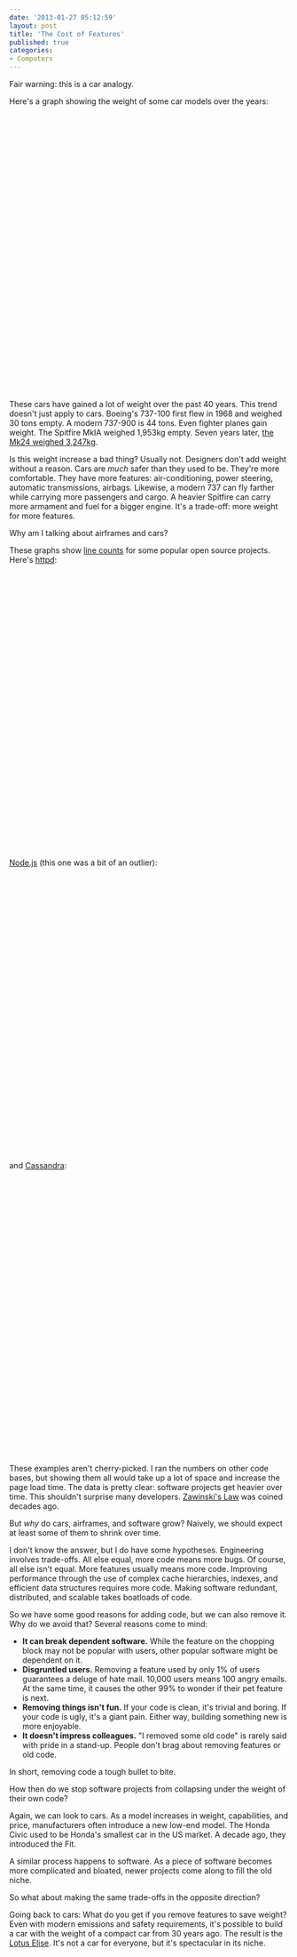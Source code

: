 ```yaml
---
date: '2013-01-27 05:12:59'
layout: post
title: 'The Cost of Features'
published: true
categories:
- Computers
---
```


Fair warning: this is a car analogy.

Here's a graph showing the weight of some car models over the years:

<div id="car_weight_chart_div" style="width: 100%; height: 500px;"> </div>

These cars have gained a lot of weight over the past 40 years. This trend doesn't just apply to cars. Boeing's 737-100 first flew in 1968 and weighed 30 tons empty. A modern 737-900 is 44 tons. Even fighter planes gain weight. The Spitfire MkIA weighed 1,953kg empty. Seven years later, [the Mk24 weighed 3,247kg](http://en.wikipedia.org/wiki/Supermarine_Spitfire_variants:_specifications,_performance_and_armament#Dimensions.2C_performance_and_armament).

Is this weight increase a bad thing? Usually not. Designers don't add weight without a reason. Cars are *much* safer than they used to be. They're more comfortable. They have more features: air-conditioning, power steering, automatic transmissions, airbags. Likewise, a modern 737 can fly farther while carrying more passengers and cargo. A heavier Spitfire can carry more armament and fuel for a bigger engine. It's a trade-off: more weight for more features.

Why am I talking about airframes and cars?

These graphs show [line counts](http://en.wikipedia.org/wiki/Source_lines_of_code) for some popular open source projects. Here's [httpd](http://httpd.apache.org/):

<div id="httpd_cloc_chart_div" style="width: 100%; height: 500px;"> </div>

[Node.js](http://nodejs.org/) (this one was a bit of an outlier):

<div id="nodejs_cloc_chart_div" style="width: 100%; height: 500px;"> </div>

and [Cassandra](http://cassandra.apache.org/):

<div id="cass_cloc_chart_div" style="width: 100%; height: 500px;"> </div>

These examples aren't cherry-picked. I ran the numbers on other code bases, but showing them all would take up a lot of space and increase the page load time. The data is pretty clear: software projects get heavier over time. This shouldn't surprise many developers. [Zawinski's Law](http://en.wikipedia.org/wiki/Jamie_Zawinski#Zawinski.27s_law_of_software_envelopment) was coined decades ago.

But *why* do cars, airframes, and software grow? Naively, we should expect at least some of them to shrink over time.

I don't know the answer, but I do have some hypotheses. Engineering involves trade-offs. All else equal, more code means more bugs. Of course, all else isn't equal. More features usually means more code. Improving performance through the use of complex cache hierarchies, indexes, and efficient data structures requires more code. Making software redundant, distributed, and scalable takes boatloads of code. 

So we have some good reasons for adding code, but we can also remove it. Why do we avoid that? Several reasons come to mind:

* **It can break dependent software.** While the feature on the chopping block may not be popular with users, other popular software might be dependent on it.
* **Disgruntled users.** Removing a feature used by only 1% of users guarantees a deluge of hate mail. 10,000 users means 100 angry emails. At the same time, it causes the other 99% to wonder if their pet feature is next.
* **Removing things isn't fun.** If your code is clean, it's trivial and boring. If your code is ugly, it's a giant pain. Either way, building something new is more enjoyable.
* **It doesn't impress colleagues.** "I removed some old code" is rarely said with pride in a stand-up. People don't brag about removing features or old code.

In short, removing code a tough bullet to bite.


How then do we stop software projects from collapsing under the weight of their own code?

Again, we can look to cars. As a model increases in weight, capabilities, and price, manufacturers often introduce a new low-end model. The Honda Civic used to be Honda's smallest car in the US market. A decade ago, they introduced the Fit.

A similar process happens to software. As a piece of software becomes more complicated and bloated, newer projects come along to fill the old niche.


So what about making the same trade-offs in the opposite direction?

Going back to cars: What do you get if you remove features to save weight? Even with modern emissions and safety requirements, it's possible to build a car with the weight of a compact car from 30 years ago. The result is the [Lotus Elise](http://en.wikipedia.org/wiki/Lotus_Elise). It's not a car for everyone, but it's spectacular in its niche.

<script type="text/javascript" src="https://www.google.com/jsapi"> </script>
<script type="text/javascript">
// Load the Visualization API and the piechart package.
google.load('visualization', '1.0', {'packages':['corechart']});

// Set a callback to run when the Google Visualization API is loaded.
google.setOnLoadCallback(drawCharts);

function drawCharts() {
  var car_data = new google.visualization.DataTable();
  car_data.addColumn("date", "Year");
  car_data.addColumn("number", "Honda Civic");
  car_data.addColumn("number", "Toyota Corolla");
  car_data.addColumn("number", "Volkswagen Golf");
  car_data.addRows([
    [new Date(1973, 0, 1), 680, 730, 790],
    [new Date(1975, 0, 1), 680, 880, 790],
    [new Date(1980, 0, 1), 780, 855, 790],
    [new Date(1985, 0, 1), 825, 1047, 969],
    [new Date(1988, 0, 1), 924, 1086, 969],
    [new Date(1989, 0, 1), 973, 1086, 969],
    [new Date(1990, 0, 1), 1026, 1086, 969],
    [new Date(1991, 0, 1), 1026, 1086, 1020],
    [new Date(1992, 0, 1), 1031, 1086, 1020],
    [new Date(1993, 0, 1), 1031, 1052, 1020],
    [new Date(1994, 0, 1), 1049, 1052, 1020],
    [new Date(1995, 0, 1), 1049, 1095, 1020],
    [new Date(1996, 0, 1), 1052, 1095, 1020],
    [new Date(1997, 0, 1), 1075, 1095, 1020],
    [new Date(1998, 0, 1), 1060, 1095, 1020],
    [new Date(1999, 0, 1), 1060, 1095, 1256],
    [new Date(2000, 0, 1), 1060, 1095, 1256],
    [new Date(2001, 0, 1), 1098, 1095, 1256],
    [new Date(2002, 0, 1), 1098, 1135, 1256],
    [new Date(2005, 0, 1), 1144, 1135, 1323],
    [new Date(2006, 0, 1), 1144, 1300, 1323],
    [new Date(2012, 0, 1), 1243, 1300, 1346]
  ]);
  var car_options = {
                  'title':'Car Weights',
                  'fontSize': 20,
                  'backgroundColor': {
                    'fill': '#eef'
                  },
                  'chartArea': {
                    'left': '15%',
                    'width': '80%'
                  },
                  'legend': {
                    'position': 'top',
                    'textStyle': {
                      'fontSize': 14
                    }
                  },
                  'hAxis': {},
                  'vAxis': {
                    'gridlines': {
                      'count': 6
                    },
                    'minValue': 0,
                    'title': 'Kilograms'
                  },
                  'colors': [
                    '#43d',
                    '#396',
                    '#668'
                  ],
                  'width': "100%",
                  'height': 500
                };
  var car_chart = new google.visualization.ChartWrapper({
    'chartType': 'LineChart',
    'containerId': 'car_weight_chart_div',
    'options': car_options,
    'dataTable': car_data
  });
  car_chart.draw();

  var httpd_cloc_data = new google.visualization.DataTable();
  httpd_cloc_data.addColumn("date", "Year");
  httpd_cloc_data.addColumn("number", "Apache httpd");
  httpd_cloc_data.addRows([
    [new Date("Wed Nov 7 19:26:48 2012 +0000"), 151569],
    [new Date("Sun Oct 7 00:07:05 2012 +0000"), 151348],
    [new Date("Wed Sep 19 07:44:53 2012 +0000"), 149758],
    [new Date("Tue Aug 21 14:46:55 2012 +0000"), 149328],
    [new Date("Tue Aug 7 19:38:09 2012 +0000"), 149290],
    [new Date("Tue Jul 31 19:59:30 2012 +0000"), 149018],
    [new Date("Wed Jul 18 18:28:04 2012 +0000"), 148751],
    [new Date("Fri Jun 22 14:56:44 2012 +0000"), 148624],
    [new Date("Sat May 26 16:08:58 2012 +0000"), 148168],
    [new Date("Tue May 8 16:50:38 2012 +0000"), 148135],
    [new Date("Sat Apr 28 09:02:40 2012 +0000"), 148035],
    [new Date("Wed Apr 25 13:43:43 2012 +0000"), 148044],
    [new Date("Fri Apr 20 11:44:27 2012 +0000"), 148042],
    [new Date("Thu Apr 12 14:15:20 2012 +0000"), 148033],
    [new Date("Mon Apr 2 18:52:26 2012 +0000"), 147996],
    [new Date("Fri Mar 16 19:58:32 2012 +0000"), 147982],
    [new Date("Wed Feb 29 01:52:17 2012 +0000"), 147924],
    [new Date("Thu Feb 2 14:14:00 2012 +0000"), 147888],
    [new Date("Mon Jan 9 13:06:18 2012 +0000"), 147909],
    [new Date("Sat Dec 17 17:06:08 2011 +0000"), 146650],
    [new Date("Fri Dec 2 22:42:39 2011 +0000"), 146180],
    [new Date("Tue Nov 22 16:50:00 2011 +0000"), 145938],
    [new Date("Sun Nov 13 00:21:45 2011 +0000"), 145723],
    [new Date("Wed Nov 9 23:21:13 2011 +0000"), 141145],
    [new Date("Sun Oct 30 14:19:45 2011 +0000"), 140793],
    [new Date("Sun Oct 9 22:41:54 2011 +0000"), 138907],
    [new Date("Mon Sep 19 13:50:53 2011 +0000"), 138592],
    [new Date("Sun Sep 4 16:04:38 2011 +0000"), 138404],
    [new Date("Sun Aug 14 22:03:02 2011 +0000"), 138240],
    [new Date("Sat Jul 23 17:29:42 2011 +0000"), 137890],
    [new Date("Wed Jun 29 19:16:36 2011 +0000"), 138645],
    [new Date("Mon Jun 6 15:42:06 2011 +0000"), 138020],
    [new Date("Mon May 9 18:43:50 2011 +0000"), 136193],
    [new Date("Thu Apr 7 00:07:50 2011 +0000"), 135923],
    [new Date("Mon Mar 28 10:09:29 2011 +0000"), 135884],
    [new Date("Sat Mar 12 12:03:59 2011 +0000"), 135779],
    [new Date("Tue Feb 15 16:13:20 2011 +0000"), 135695],
    [new Date("Wed Feb 2 21:23:41 2011 +0000"), 135381],
    [new Date("Sat Jan 15 15:21:54 2011 +0000"), 134947],
    [new Date("Wed Jan 5 16:22:42 2011 +0000"), 134942],
    [new Date("Thu Dec 23 16:43:43 2010 +0000"), 134889],
    [new Date("Tue Dec 7 21:03:23 2010 +0000"), 134900],
    [new Date("Tue Nov 30 21:43:36 2010 +0000"), 134854],
    [new Date("Sat Nov 20 22:38:38 2010 +0000"), 134623],
    [new Date("Sun Nov 7 13:26:54 2010 +0000"), 134312],
    [new Date("Wed Nov 3 15:23:31 2010 +0000"), 133779],
    [new Date("Wed Oct 20 11:03:01 2010 +0000"), 133639],
    [new Date("Tue Oct 12 19:59:09 2010 +0000"), 133175],
    [new Date("Mon Sep 27 14:32:33 2010 +0000"), 131702],
    [new Date("Thu Sep 16 09:56:38 2010 +0000"), 131039],
    [new Date("Wed Aug 18 20:10:12 2010 +0000"), 130159],
    [new Date("Wed Jul 14 20:19:07 2010 +0000"), 130018],
    [new Date("Fri Jun 18 08:44:34 2010 +0000"), 129401],
    [new Date("Sat Jun 5 20:35:51 2010 +0000"), 129249],
    [new Date("Thu May 6 14:00:59 2010 +0000"), 129118],
    [new Date("Tue Apr 13 13:54:00 2010 +0000"), 129021],
    [new Date("Wed Mar 24 13:11:51 2010 +0000"), 128701],
    [new Date("Thu Mar 11 14:23:19 2010 +0000"), 128625],
    [new Date("Sat Feb 20 15:21:03 2010 +0000"), 128494],
    [new Date("Mon Feb 1 21:38:15 2010 +0000"), 128003],
    [new Date("Tue Dec 29 12:39:23 2009 +0000"), 127767],
    [new Date("Tue Nov 24 21:24:27 2009 +0000"), 127614],
    [new Date("Mon Nov 9 10:43:16 2009 +0000"), 127509],
    [new Date("Mon Nov 2 19:03:06 2009 +0000"), 127435],
    [new Date("Fri Oct 9 21:45:16 2009 +0000"), 126556],
    [new Date("Sun Sep 27 12:54:50 2009 +0000"), 125823],
    [new Date("Sun Sep 6 19:36:45 2009 +0000"), 125610],
    [new Date("Mon Jul 27 16:38:04 2009 +0000"), 124026],
    [new Date("Sat Jun 27 06:59:47 2009 +0000"), 123613],
    [new Date("Fri May 15 15:19:04 2009 +0000"), 123456],
    [new Date("Tue May 5 06:47:21 2009 +0000"), 123424],
    [new Date("Thu Apr 2 10:05:39 2009 +0000"), 122732],
    [new Date("Wed Mar 25 17:52:23 2009 +0000"), 128724],
    [new Date("Tue Feb 17 17:51:17 2009 +0000"), 128532],
    [new Date("Sun Jan 25 22:13:40 2009 +0000"), 127897],
    [new Date("Thu Jan 8 18:29:42 2009 +0000"), 127645],
    [new Date("Tue Dec 30 17:07:25 2008 +0000"), 128699],
    [new Date("Sun Dec 14 17:18:16 2008 +0000"), 127095],
    [new Date("Fri Dec 5 03:48:35 2008 +0000"), 125326],
    [new Date("Thu Nov 13 01:23:00 2008 +0000"), 147570],
    [new Date("Fri Oct 31 13:35:46 2008 +0000"), 148307],
    [new Date("Fri Oct 10 06:41:32 2008 +0000"), 147022],
    [new Date("Mon Aug 18 13:33:34 2008 +0000"), 143981],
    [new Date("Thu Jul 10 13:27:37 2008 +0000"), 143955],
    [new Date("Sat Jun 7 12:51:43 2008 +0000"), 143837],
    [new Date("Thu May 22 17:01:14 2008 +0000"), 143739],
    [new Date("Sat May 3 04:25:37 2008 +0000"), 143674],
    [new Date("Tue Apr 8 16:04:12 2008 +0000"), 142553],
    [new Date("Wed Apr 2 15:07:57 2008 +0000"), 140833],
    [new Date("Sun Mar 2 23:57:11 2008 +0000"), 140706],
    [new Date("Mon Feb 11 14:27:34 2008 +0000"), 140575],
    [new Date("Mon Dec 31 05:40:54 2007 +0000"), 140191],
    [new Date("Tue Dec 11 13:27:21 2007 +0000"), 139947],
    [new Date("Fri Nov 23 12:13:59 2007 +0000"), 139287],
    [new Date("Wed Oct 24 03:56:50 2007 +0000"), 138355],
    [new Date("Wed Sep 26 14:26:19 2007 +0000"), 138197],
    [new Date("Sun Sep 2 09:16:05 2007 +0000"), 138065],
    [new Date("Fri Aug 24 00:42:35 2007 +0000"), 137955],
    [new Date("Mon Aug 6 22:45:39 2007 +0000"), 137917],
    [new Date("Wed Jul 18 08:02:21 2007 +0000"), 137575],
    [new Date("Sun May 27 11:26:04 2007 +0000"), 137274],
    [new Date("Mon Mar 19 20:04:56 2007 +0000"), 137154],
    [new Date("Mon Dec 25 17:40:10 2006 +0000"), 137115],
    [new Date("Tue Nov 7 13:35:09 2006 +0000"), 136940],
    [new Date("Thu Sep 28 20:15:42 2006 +0000"), 136050],
    [new Date("Sat Jul 29 13:24:37 2006 +0000"), 135180],
    [new Date("Tue Jul 11 21:12:08 2006 +0000"), 134809],
    [new Date("Sat Jun 10 01:51:27 2006 +0000"), 134748],
    [new Date("Wed Apr 19 22:47:49 2006 +0000"), 134513],
    [new Date("Thu Mar 9 20:36:27 2006 +0000"), 134415],
    [new Date("Wed Jan 18 10:11:39 2006 +0000"), 134565],
    [new Date("Sun Dec 11 20:40:56 2005 +0000"), 133459],
    [new Date("Wed Nov 16 17:24:48 2005 +0000"), 133082],
    [new Date("Tue Oct 25 19:54:11 2005 +0000"), 132990],
    [new Date("Wed Oct 5 07:59:36 2005 +0000"), 132708],
    [new Date("Mon Sep 19 13:03:37 2005 +0000"), 132523],
    [new Date("Fri Aug 26 16:00:59 2005 +0000"), 132314],
    [new Date("Tue Aug 9 08:21:39 2005 +0000"), 132091],
    [new Date("Sat Jul 16 11:46:15 2005 +0000"), 132090],
    [new Date("Thu Jun 16 12:52:57 2005 +0000"), 131620],
    [new Date("Mon May 23 17:43:10 2005 +0000"), 131187],
    [new Date("Wed Apr 20 19:44:43 2005 +0000"), 130532],
    [new Date("Thu Mar 31 19:02:44 2005 +0000"), 130401],
    [new Date("Fri Feb 25 06:29:20 2005 +0000"), 130152],
    [new Date("Thu Feb 3 22:05:06 2005 +0000"), 130095],
    [new Date("Sat Jan 15 16:19:16 2005 +0000"), 129551],
    [new Date("Thu Dec 16 19:28:17 2004 +0000"), 129460],
    [new Date("Fri Dec 3 05:28:00 2004 +0000"), 129337],
    [new Date("Sat Nov 27 19:54:28 2004 +0000"), 129272],
    [new Date("Fri Nov 19 09:18:04 2004 +0000"), 108342],
    [new Date("Sun Oct 31 18:00:43 2004 +0000"), 107412],
    [new Date("Wed Oct 6 19:40:47 2004 +0000"), 107271],
    [new Date("Fri Sep 17 15:39:29 2004 +0000"), 107015],
    [new Date("Thu Sep 9 10:26:29 2004 +0000"), 106193],
    [new Date("Thu Aug 26 18:30:41 2004 +0000"), 106102],
    [new Date("Tue Aug 17 16:35:26 2004 +0000"), 104795],
    [new Date("Wed Aug 11 22:13:50 2004 +0000"), 104362],
    [new Date("Mon Jul 26 03:42:54 2004 +0000"), 103525],
    [new Date("Sat Jul 3 07:19:58 2004 +0000"), 103051],
    [new Date("Thu Jun 3 15:43:09 2004 +0000"), 102340],
    [new Date("Wed May 5 15:30:53 2004 +0000"), 102256],
    [new Date("Sun Apr 18 19:05:49 2004 +0000"), 102149],
    [new Date("Tue Mar 30 19:58:14 2004 +0000"), 101541],
    [new Date("Tue Mar 16 16:57:02 2004 +0000"), 101467],
    [new Date("Mon Mar 1 17:49:52 2004 +0000"), 101204],
    [new Date("Sun Feb 8 19:48:18 2004 +0000"), 101017],
    [new Date("Thu Jan 29 23:40:02 2004 +0000"), 101009],
    [new Date("Sat Jan 10 05:43:49 2004 +0000"), 100886],
    [new Date("Tue Dec 16 20:55:04 2003 +0000"), 100533],
    [new Date("Wed Nov 26 18:48:56 2003 +0000"), 100281],
    [new Date("Sun Nov 2 14:40:45 2003 +0000"), 101459],
    [new Date("Thu Sep 18 20:57:12 2003 +0000"), 101364],
    [new Date("Fri Aug 22 23:14:30 2003 +0000"), 101254],
    [new Date("Wed Jul 30 21:04:31 2003 +0000"), 101160],
    [new Date("Mon Jul 21 12:42:52 2003 +0000"), 101153],
    [new Date("Wed Jul 9 12:19:01 2003 +0000"), 101094],
    [new Date("Tue Jun 10 20:17:51 2003 +0000"), 100984],
    [new Date("Thu May 22 12:25:19 2003 +0000"), 100914],
    [new Date("Tue May 13 14:52:37 2003 +0000"), 100672],
    [new Date("Wed Apr 23 18:58:17 2003 +0000"), 100754],
    [new Date("Wed Apr 9 21:58:52 2003 +0000"), 100717],
    [new Date("Sat Mar 29 02:18:43 2003 +0000"), 100827],
    [new Date("Thu Mar 6 21:57:45 2003 +0000"), 100577],
    [new Date("Tue Feb 18 22:07:21 2003 +0000"), 100071],
    [new Date("Wed Jan 29 18:26:43 2003 +0000"), 99814],
    [new Date("Thu Jan 16 23:23:47 2003 +0000"), 99612],
    [new Date("Sun Dec 29 03:36:57 2002 +0000"), 98418],
    [new Date("Sat Dec 14 19:00:34 2002 +0000"), 98474],
    [new Date("Mon Dec 2 23:56:25 2002 +0000"), 98130],
    [new Date("Wed Nov 20 21:43:24 2002 +0000"), 98053],
    [new Date("Mon Nov 11 03:13:54 2002 +0000"), 97866],
    [new Date("Fri Nov 1 17:55:12 2002 +0000"), 97723],
    [new Date("Fri Oct 18 16:47:29 2002 +0000"), 97616],
    [new Date("Wed Oct 9 01:40:44 2002 +0000"), 97473],
    [new Date("Mon Sep 30 23:43:18 2002 +0000"), 97372],
    [new Date("Fri Sep 20 06:06:41 2002 +0000"), 97237],
    [new Date("Sat Sep 14 23:05:42 2002 +0000"), 97189],
    [new Date("Sun Sep 8 22:45:05 2002 +0000"), 96696],
    [new Date("Mon Sep 2 00:24:44 2002 +0000"), 96589],
    [new Date("Sat Aug 24 17:54:20 2002 +0000"), 96466],
    [new Date("Fri Aug 16 03:52:53 2002 +0000"), 96326],
    [new Date("Fri Aug 2 03:42:12 2002 +0000"), 96318],
    [new Date("Thu Jul 25 17:11:33 2002 +0000"), 96162],
    [new Date("Wed Jul 17 07:14:59 2002 +0000"), 96060],
    [new Date("Wed Jul 10 07:01:02 2002 +0000"), 96061],
    [new Date("Fri Jun 28 08:40:25 2002 +0000"), 95915],
    [new Date("Wed Jun 19 00:31:12 2002 +0000"), 95471],
    [new Date("Thu Jun 13 18:37:00 2002 +0000"), 95386],
    [new Date("Fri Jun 7 10:33:33 2002 +0000"), 95313],
    [new Date("Sun Jun 2 02:27:07 2002 +0000"), 94848],
    [new Date("Wed May 29 21:14:21 2002 +0000"), 94206],
    [new Date("Fri May 24 14:41:08 2002 +0000"), 93926],
    [new Date("Fri May 17 10:48:06 2002 +0000"), 93679],
    [new Date("Fri May 10 07:51:16 2002 +0000"), 93435],
    [new Date("Fri May 3 20:13:57 2002 +0000"), 93115],
    [new Date("Sun Apr 28 01:45:00 2002 +0000"), 93003],
    [new Date("Fri Apr 19 20:57:01 2002 +0000"), 92724],
    [new Date("Fri Apr 12 19:58:52 2002 +0000"), 91012],
    [new Date("Fri Apr 5 21:24:13 2002 +0000"), 89507],
    [new Date("Mon Apr 1 08:27:42 2002 +0000"), 89398],
    [new Date("Thu Mar 28 02:36:05 2002 +0000"), 89368],
    [new Date("Mon Mar 25 07:37:34 2002 +0000"), 89316],
    [new Date("Wed Mar 20 01:58:47 2002 +0000"), 88303],
    [new Date("Thu Mar 14 07:21:10 2002 +0000"), 87990],
    [new Date("Tue Mar 12 01:40:02 2002 +0000"), 88071],
    [new Date("Thu Mar 7 09:27:17 2002 +0000"), 87518],
    [new Date("Fri Mar 1 09:23:05 2002 +0000"), 87411],
    [new Date("Sun Feb 24 00:34:14 2002 +0000"), 87149],
    [new Date("Sun Feb 17 19:21:31 2002 +0000"), 86780],
    [new Date("Mon Feb 11 15:40:07 2002 +0000"), 86599],
    [new Date("Tue Feb 5 23:17:22 2002 +0000"), 86363],
    [new Date("Fri Feb 1 17:57:43 2002 +0000"), 85756],
    [new Date("Tue Jan 29 15:31:28 2002 +0000"), 85648],
    [new Date("Tue Jan 22 06:26:07 2002 +0000"), 85424],
    [new Date("Sat Jan 12 02:43:31 2002 +0000"), 85302],
    [new Date("Thu Jan 3 09:53:37 2002 +0000"), 85679],
    [new Date("Thu Dec 27 06:03:13 2001 +0000"), 85292],
    [new Date("Fri Dec 14 13:42:17 2001 +0000"), 84702],
    [new Date("Wed Dec 5 19:01:25 2001 +0000"), 84513],
    [new Date("Wed Nov 28 07:11:44 2001 +0000"), 84478],
    [new Date("Wed Nov 21 18:08:33 2001 +0000"), 83653],
    [new Date("Tue Nov 13 20:15:10 2001 +0000"), 84668],
    [new Date("Thu Nov 8 14:29:37 2001 +0000"), 84314],
    [new Date("Mon Oct 29 15:45:53 2001 +0000"), 83669],
    [new Date("Thu Oct 18 19:51:49 2001 +0000"), 83111],
    [new Date("Thu Oct 11 13:27:05 2001 +0000"), 82216],
    [new Date("Wed Oct 3 01:18:22 2001 +0000"), 82181],
    [new Date("Sat Sep 22 18:53:20 2001 +0000"), 82110],
    [new Date("Mon Sep 10 04:21:40 2001 +0000"), 82599],
    [new Date("Fri Aug 31 09:47:53 2001 +0000"), 82248],
    [new Date("Sun Aug 26 20:09:52 2001 +0000"), 82161],
    [new Date("Thu Aug 23 21:03:44 2001 +0000"), 82287],
    [new Date("Wed Aug 22 02:22:46 2001 +0000"), 83141],
    [new Date("Sun Aug 19 05:48:19 2001 +0000"), 83081],
    [new Date("Thu Aug 16 16:51:48 2001 +0000"), 80635],
    [new Date("Thu Aug 9 15:56:20 2001 +0000"), 80764],
    [new Date("Fri Aug 3 16:25:10 2001 +0000"), 79107],
    [new Date("Mon Jul 30 05:02:53 2001 +0000"), 78885],
    [new Date("Mon Jul 23 18:17:16 2001 +0000"), 77531],
    [new Date("Wed Jul 11 14:48:23 2001 +0000"), 77084],
    [new Date("Wed Jun 27 21:14:15 2001 +0000"), 76881],
    [new Date("Sat Jun 9 02:57:46 2001 +0000"), 76508],
    [new Date("Wed May 23 03:39:44 2001 +0000"), 76473],
    [new Date("Fri May 11 18:21:27 2001 +0000"), 76218],
    [new Date("Fri May 4 00:01:18 2001 +0000"), 66008],
    [new Date("Thu Apr 19 12:07:50 2001 +0000"), 65943],
    [new Date("Tue Apr 10 20:28:01 2001 +0000"), 65328],
    [new Date("Tue Apr 3 06:01:49 2001 +0000"), 65436],
    [new Date("Wed Mar 21 02:20:00 2001 +0000"), 65075],
    [new Date("Fri Mar 2 21:36:21 2001 +0000"), 72643],
    [new Date("Fri Feb 23 13:16:51 2001 +0000"), 73097],
    [new Date("Wed Feb 14 13:35:05 2001 +0000"), 73189],
    [new Date("Sat Feb 10 03:03:18 2001 +0000"), 73721],
    [new Date("Thu Feb 1 15:58:09 2001 +0000"), 73844],
    [new Date("Thu Jan 25 02:51:30 2001 +0000"), 73677],
    [new Date("Thu Jan 18 19:42:15 2001 +0000"), 74684],
    [new Date("Sun Jan 7 16:37:12 2001 +0000"), 74777],
    [new Date("Thu Dec 21 19:47:51 2000 +0000"), 74582],
    [new Date("Sun Dec 17 03:08:43 2000 +0000"), 74496],
    [new Date("Thu Dec 7 08:56:17 2000 +0000"), 74597],
    [new Date("Sat Dec 2 21:39:03 2000 +0000"), 74609],
    [new Date("Thu Nov 23 10:08:19 2000 +0000"), 73826],
    [new Date("Wed Nov 15 20:44:50 2000 +0000"), 73074],
    [new Date("Thu Nov 9 03:33:24 2000 +0000"), 71525],
    [new Date("Wed Nov 1 00:08:33 2000 +0000"), 71474],
    [new Date("Sat Oct 21 12:15:32 2000 +0000"), 70499],
    [new Date("Fri Oct 13 17:36:51 2000 +0000"), 70534],
    [new Date("Sun Oct 8 06:05:22 2000 +0000"), 70441],
    [new Date("Thu Sep 28 17:05:36 2000 +0000"), 69718],
    [new Date("Wed Sep 13 02:07:40 2000 +0000"), 69575],
    [new Date("Sat Aug 19 00:38:51 2000 +0000"), 69147],
    [new Date("Tue Aug 8 04:59:31 2000 +0000"), 68794],
    [new Date("Sat Jul 29 14:30:29 2000 +0000"), 68641],
    [new Date("Tue Jul 11 22:12:18 2000 +0000"), 66993],
    [new Date("Fri Jun 30 14:45:15 2000 +0000"), 67062],
    [new Date("Tue Jun 20 11:31:54 2000 +0000"), 58810],
    [new Date("Sun Jun 11 22:35:20 2000 +0000"), 58768],
    [new Date("Sun Jun 4 19:27:02 2000 +0000"), 59259],
    [new Date("Wed May 24 23:45:37 2000 +0000"), 58556],
    [new Date("Thu May 11 20:34:29 2000 +0000"), 58367],
    [new Date("Fri Apr 28 05:50:17 2000 +0000"), 53949],
    [new Date("Mon Apr 17 13:45:42 2000 +0000"), 53686],
    [new Date("Fri Mar 31 06:42:48 2000 +0000"), 53950],
    [new Date("Tue Mar 14 12:18:28 2000 +0000"), 53528],
    [new Date("Thu Feb 10 16:38:57 2000 +0000"), 54063],
    [new Date("Tue Jan 4 19:01:04 2000 +0000"), 54054],
    [new Date("Wed Dec 8 22:34:02 1999 +0000"), 54196],
    [new Date("Wed Nov 3 02:38:42 1999 +0000"), 53231],
    [new Date("Tue Oct 12 20:36:56 1999 +0000"), 53242],
    [new Date("Mon Aug 30 14:47:21 1999 +0000"), 51943],
    [new Date("Sun Aug 15 00:15:44 1999 +0000"), 27116],
    [new Date("Mon Jul 12 22:51:15 1999 +0000"), 26719],
    [new Date("Tue Mar 23 14:35:47 1999 +0000"), 25644],
    [new Date("Wed Nov 4 19:31:50 1998 +0000"), 24837],
    [new Date("Mon Jun 22 09:48:38 1998 +0000"), 23552],
    [new Date("Sat Mar 21 17:00:54 1998 +0000"), 21605],
    [new Date("Tue Nov 25 09:47:47 1997 +0000"), 17750],
    [new Date("Wed Jul 30 20:08:17 1997 +0000"), 13689],
    [new Date("Fri May 30 19:33:04 1997 +0000"), 10891],
    [new Date("Wed Apr 16 12:43:20 1997 +0000"), 9929],
    [new Date("Sun Jan 26 01:31:14 1997 +0000"), 7917],
    [new Date("Tue Nov 26 06:02:02 1996 +0000"), 5668]
  ]);

  var httpd_cloc_options = {
                  'title':'Httpd: Lines of Code',
                  'fontSize': 20,
                  'backgroundColor': {
                    'fill': '#eef'
                  },
                  'chartArea': {
                    'left': '15%',
                    'width': '80%'
                  },
                  'legend': {},
                  'hAxis': {},
                  'vAxis': {
                    'gridlines': {
                      'count': 8
                    },
                    'minValue': 0,
                    'title': 'Lines'
                  },
                  'colors': [
                    '#43d',
                    '#396',
                    '#668'
                  ],
                  'width': "100%",
                  'height': 500
                };
  var httpd_cloc_chart = new google.visualization.ChartWrapper({
    'chartType': 'LineChart',
    'containerId': 'httpd_cloc_chart_div',
    'options': httpd_cloc_options,
    'dataTable': httpd_cloc_data
  });
  httpd_cloc_chart.draw();

  var nodejs_cloc_data = new google.visualization.DataTable();
  nodejs_cloc_data.addColumn("date", "Year");
  nodejs_cloc_data.addColumn("number", "Node.js");
  nodejs_cloc_data.addRows([
    [new Date("Tue Jan 8 04:27:34 2013 +0100"), 12434],
    [new Date("Mon Jan 7 18:07:37 2013 -0800"), 12508],
    [new Date("Sat Jan 5 01:46:59 2013 +0900"), 12467],
    [new Date("Thu Dec 27 13:03:59 2012 -0800"), 12461],
    [new Date("Wed Dec 19 09:19:06 2012 -0800"), 12502],
    [new Date("Tue Dec 18 10:59:07 2012 +0900"), 12502],
    [new Date("Tue Dec 18 09:56:57 2012 +0100"), 12565],
    [new Date("Wed Dec 12 21:18:57 2012 -0800"), 12561],
    [new Date("Mon Dec 10 18:07:23 2012 +0900"), 12549],
    [new Date("Wed Nov 28 22:09:28 2012 -0800"), 12552],
    [new Date("Tue Nov 20 17:15:17 2012 +0100"), 12063],
    [new Date("Sun Nov 4 01:25:06 2012 +0100"), 12009],
    [new Date("Thu Nov 1 01:36:41 2012 +0100"), 11935],
    [new Date("Wed Oct 24 02:42:57 2012 +0200"), 11842],
    [new Date("Tue Oct 23 19:54:22 2012 -0400"), 12062],
    [new Date("Mon Oct 22 00:18:14 2012 +0200"), 12413],
    [new Date("Fri Oct 12 08:57:12 2012 -0700"), 12409],
    [new Date("Mon Oct 8 19:51:59 2012 -0500"), 12426],
    [new Date("Sun Oct 7 13:12:21 2012 -0700"), 12552],
    [new Date("Sun Oct 7 11:27:14 2012 -0700"), 12388],
    [new Date("Mon Sep 24 11:18:05 2012 +0300"), 12361],
    [new Date("Wed Sep 19 14:37:08 2012 +0200"), 12351],
    [new Date("Fri Sep 14 01:59:44 2012 +0200"), 12348],
    [new Date("Wed Sep 12 02:46:45 2012 +0200"), 12333],
    [new Date("Sat Sep 8 02:08:22 2012 +0200"), 12352],
    [new Date("Thu Sep 6 15:58:09 2012 +0200"), 12333],
    [new Date("Thu Aug 30 17:28:02 2012 +0200"), 12335],
    [new Date("Mon Aug 27 12:51:25 2012 -0700"), 12232],
    [new Date("Wed Aug 22 15:18:45 2012 -0400"), 12335],
    [new Date("Sun Aug 19 11:11:47 2012 -0700"), 12321],
    [new Date("Wed Aug 15 02:10:02 2012 +0200"), 12320],
    [new Date("Tue Aug 7 12:02:49 2012 -0700"), 12305],
    [new Date("Sat Aug 4 11:06:14 2012 -0700"), 12305],
    [new Date("Thu Aug 2 15:00:57 2012 -0700"), 12305],
    [new Date("Tue Jul 31 13:45:16 2012 +0200"), 12305],
    [new Date("Wed Jul 25 10:28:03 2012 -0700"), 12302],
    [new Date("Thu Jul 19 14:27:31 2012 -0700"), 12274],
    [new Date("Tue Jul 17 12:02:57 2012 -0700"), 12288],
    [new Date("Sat Jul 14 01:43:34 2012 +0200"), 12288],
    [new Date("Fri Jul 6 21:36:53 2012 -0700"), 12286],
    [new Date("Thu Jul 5 18:46:09 2012 +0200"), 12282],
    [new Date("Tue Jul 3 15:14:33 2012 +0200"), 12282],
    [new Date("Thu Jun 28 04:14:24 2012 +0200"), 12282],
    [new Date("Mon Jun 25 18:53:35 2012 +0200"), 12282],
    [new Date("Thu Jun 21 19:44:58 2012 -0700"), 12282],
    [new Date("Mon Jun 18 11:03:32 2012 +0200"), 12267],
    [new Date("Tue Jun 19 17:48:07 2012 +0200"), 12267],
    [new Date("Sun Jun 17 12:04:35 2012 -0700"), 12274],
    [new Date("Thu Jun 14 16:59:02 2012 -0700"), 12274],
    [new Date("Wed Jun 13 11:58:18 2012 +0000"), 12280],
    [new Date("Mon Jun 11 23:46:17 2012 +0200"), 13042],
    [new Date("Sat Jun 9 00:33:25 2012 -0700"), 12197],
    [new Date("Wed Jun 6 09:58:46 2012 -0700"), 13040],
    [new Date("Sat Jun 2 16:01:18 2012 +0200"), 12171],
    [new Date("Sun May 27 23:29:00 2012 +0200"), 12150],
    [new Date("Mon May 21 21:09:40 2012 +0400"), 12238],
    [new Date("Tue May 15 14:21:22 2012 -0700"), 12336],
    [new Date("Mon May 14 17:34:33 2012 +0200"), 13050],
    [new Date("Tue May 8 16:07:14 2012 +0200"), 12988],
    [new Date("Sat May 5 00:06:24 2012 +0200"), 12122],
    [new Date("Fri May 4 11:21:08 2012 -0700"), 12885],
    [new Date("Tue May 1 15:51:29 2012 -0700"), 12159],
    [new Date("Sun Apr 29 18:53:41 2012 -0700"), 12145],
    [new Date("Tue Apr 24 04:01:28 2012 +0200"), 12121],
    [new Date("Wed Apr 18 12:24:41 2012 -0700"), 12121],
    [new Date("Thu Apr 12 00:59:38 2012 +0200"), 12007],
    [new Date("Wed Apr 11 22:28:44 2012 -0700"), 12015],
    [new Date("Mon Apr 2 15:12:23 2012 -0700"), 12856],
    [new Date("Mon Apr 2 14:36:23 2012 -0700"), 12002],
    [new Date("Mon Mar 26 05:45:23 2012 -0700"), 11943],
    [new Date("Wed Mar 28 19:54:01 2012 -0700"), 11981],
    [new Date("Sat Mar 24 01:39:39 2012 -0700"), 12827],
    [new Date("Tue Mar 20 17:21:32 2012 +0100"), 11959],
    [new Date("Sat Mar 17 15:50:43 2012 +0100"), 12827],
    [new Date("Mon Mar 12 17:24:39 2012 -0700"), 11928],
    [new Date("Fri Mar 9 09:20:29 2012 -0800"), 11980],
    [new Date("Mon Mar 5 17:53:15 2012 +0000"), 11959],
    [new Date("Mon Mar 5 13:20:13 2012 -0800"), 11934],
    [new Date("Sat Mar 3 12:18:24 2012 +0900"), 11934],
    [new Date("Mon Feb 27 11:18:10 2012 -0800"), 12817],
    [new Date("Mon Feb 27 11:09:33 2012 -0800"), 12817],
    [new Date("Tue Feb 28 18:11:48 2012 +0100"), 11934],
    [new Date("Mon Feb 27 11:18:10 2012 -0800"), 11934],
    [new Date("Mon Feb 27 11:09:33 2012 -0800"), 11934],
    [new Date("Fri Feb 24 09:37:16 2012 -0700"), 11934],
    [new Date("Thu Feb 23 01:52:45 2012 +0100"), 11940],
    [new Date("Mon Feb 20 19:55:37 2012 +0100"), 11897],
    [new Date("Fri Feb 17 12:41:39 2012 -0800"), 11857],
    [new Date("Wed Feb 15 23:50:04 2012 +0100"), 12777],
    [new Date("Sun Feb 12 21:53:43 2012 +0600"), 11857],
    [new Date("Tue Feb 7 16:50:05 2012 -0800"), 12856],
    [new Date("Mon Feb 6 23:01:17 2012 -0800"), 11818],
    [new Date("Thu Feb 2 15:37:59 2012 -0800"), 12755],
    [new Date("Tue Jan 31 14:46:23 2012 +0100"), 12421],
    [new Date("Thu Jan 26 17:14:16 2012 -0800"), 12769],
    [new Date("Mon Jan 23 13:53:11 2012 -0800"), 12770],
    [new Date("Thu Jan 19 18:56:23 2012 -0800"), 12349],
    [new Date("Tue Jan 17 11:32:58 2012 -0800"), 12716],
    [new Date("Mon Jan 16 20:18:37 2012 +0600"), 12262],
    [new Date("Wed Jan 11 09:02:51 2012 +0100"), 12243],
    [new Date("Mon Jan 9 02:28:49 2012 +0100"), 12099],
    [new Date("Sat Dec 31 00:30:42 2011 -0800"), 11910],
    [new Date("Thu Dec 29 14:57:53 2011 +0100"), 12653],
    [new Date("Thu Dec 22 13:40:26 2011 -0800"), 11830],
    [new Date("Tue Dec 27 17:43:58 2011 +0900"), 12657],
    [new Date("Wed Dec 21 12:17:23 2011 -0800"), 11639],
    [new Date("Mon Dec 19 13:06:19 2011 -0800"), 11633],
    [new Date("Fri Dec 16 18:04:39 2011 -0800"), 12652],
    [new Date("Wed Dec 14 17:02:15 2011 -0800"), 12737],
    [new Date("Mon Dec 12 09:19:30 2011 -0800"), 12666],
    [new Date("Fri Dec 9 21:14:00 2011 +0100"), 11726],
    [new Date("Tue Dec 6 11:50:54 2011 -0800"), 12707],
    [new Date("Fri Dec 2 02:31:41 2011 +0100"), 12653],
    [new Date("Fri Nov 25 09:29:06 2011 +0100"), 12620],
    [new Date("Tue Nov 22 12:43:55 2011 -0800"), 12553],
    [new Date("Thu Nov 17 23:48:40 2011 +0100"), 12495],
    [new Date("Mon Nov 14 17:17:23 2011 -0800"), 12489],
    [new Date("Thu Nov 10 13:04:34 2011 -0800"), 12489],
    [new Date("Mon Nov 7 11:37:05 2011 -0800"), 12427],
    [new Date("Fri Nov 4 15:11:19 2011 -0700"), 12433],
    [new Date("Thu Nov 3 05:15:09 2011 +0100"), 12630],
    [new Date("Wed Nov 2 18:27:43 2011 -0700"), 12443],
    [new Date("Sun Oct 30 21:22:46 2011 +0100"), 12450],
    [new Date("Thu Oct 27 16:47:37 2011 -0700"), 12332],
    [new Date("Tue Oct 25 19:18:41 2011 +0000"), 12426],
    [new Date("Fri Oct 21 14:54:11 2011 -0700"), 12401],
    [new Date("Mon Oct 17 18:24:12 2011 -0700"), 12410],
    [new Date("Tue Oct 11 20:54:55 2011 -0400"), 12350],
    [new Date("Tue Oct 11 13:21:30 2011 -0700"), 13058],
    [new Date("Mon Oct 10 13:52:18 2011 -0700"), 15390],
    [new Date("Fri Oct 7 15:17:51 2011 +0700"), 15391],
    [new Date("Fri Sep 30 16:49:30 2011 -0700"), 15594],
    [new Date("Tue Sep 27 16:13:43 2011 +0200"), 15593],
    [new Date("Sun Sep 25 03:31:39 2011 +0200"), 12159],
    [new Date("Wed Sep 21 16:10:34 2011 -0700"), 15332],
    [new Date("Wed Sep 21 13:19:22 2011 +0900"), 12458],
    [new Date("Mon Sep 19 16:28:22 2011 +0200"), 15269],
    [new Date("Wed Sep 14 13:27:44 2011 -0700"), 15020],
    [new Date("Mon Sep 12 14:59:51 2011 -0700"), 15012],
    [new Date("Sat Sep 10 19:18:36 2011 +0700"), 15004],
    [new Date("Thu Sep 8 23:04:37 2011 +0700"), 15004],
    [new Date("Thu Sep 8 11:47:32 2011 +0900"), 15000],
    [new Date("Mon Sep 5 01:01:53 2011 +0200"), 14831],
    [new Date("Wed Aug 31 14:33:40 2011 +0200"), 14807],
    [new Date("Wed Aug 24 13:42:20 2011 -0700"), 14812],
    [new Date("Tue Aug 23 00:19:39 2011 +0900"), 12142],
    [new Date("Mon Aug 15 18:26:48 2011 -0700"), 14519],
    [new Date("Sat Aug 13 03:09:34 2011 +0900"), 14526],
    [new Date("Fri Aug 12 13:20:24 2011 -0600"), 14829],
    [new Date("Thu Aug 11 17:41:30 2011 +0200"), 13851],
    [new Date("Tue Aug 9 17:46:29 2011 -0700"), 13833],
    [new Date("Mon Aug 8 14:14:47 2011 -0700"), 13830],
    [new Date("Sat Aug 6 19:11:39 2011 -0700"), 13826],
    [new Date("Fri Aug 5 10:03:38 2011 +0200"), 13866],
    [new Date("Tue Aug 2 00:10:53 2011 -0700"), 14133],
    [new Date("Mon Aug 1 18:16:27 2011 +0200"), 14634],
    [new Date("Wed Jul 27 17:33:04 2011 -0700"), 14387],
    [new Date("Tue Jul 26 23:20:29 2011 +0200"), 14511],
    [new Date("Sun Jul 24 17:18:33 2011 -0700"), 12137],
    [new Date("Thu Jul 21 15:42:08 2011 -0700"), 14267],
    [new Date("Tue Jul 19 10:46:40 2011 -0700"), 12160],
    [new Date("Sat Jul 16 14:51:45 2011 +0200"), 14140],
    [new Date("Thu Jul 14 16:56:39 2011 -0700"), 14143],
    [new Date("Sun Jul 10 02:04:56 2011 +0900"), 12148],
    [new Date("Wed Jul 6 17:13:17 2011 -0700"), 14084],
    [new Date("Tue Jul 5 14:40:13 2011 -0700"), 14053],
    [new Date("Mon Jul 4 15:56:56 2011 -0700"), 14045],
    [new Date("Sun Jul 3 11:05:03 2011 -0700"), 13594],
    [new Date("Wed Jun 29 15:06:40 2011 +0200"), 13654],
    [new Date("Fri Jun 17 14:27:02 2011 +0200"), 13542],
    [new Date("Thu Jun 9 15:31:51 2011 +0200"), 13253],
    [new Date("Mon May 23 13:10:00 2011 +0200"), 12117],
    [new Date("Thu May 19 17:50:13 2011 -0700"), 13032],
    [new Date("Fri May 13 07:09:28 2011 -0700"), 13028],
    [new Date("Mon May 2 12:13:06 2011 -0700"), 12064],
    [new Date("Wed Apr 13 17:54:50 2011 -0600"), 12050],
    [new Date("Mon Apr 11 16:07:54 2011 -0700"), 11917],
    [new Date("Sat Apr 2 00:53:07 2011 -0400"), 12380],
    [new Date("Tue Mar 29 10:47:14 2011 -0700"), 11949],
    [new Date("Tue Mar 22 13:18:57 2011 -0700"), 12221],
    [new Date("Fri Mar 18 10:01:45 2011 -0700"), 11951],
    [new Date("Fri Mar 11 17:11:46 2011 -0500"), 11931],
    [new Date("Wed Mar 2 21:04:37 2011 -0800"), 11917],
    [new Date("Sat Feb 19 18:45:34 2011 -0800"), 11908],
    [new Date("Fri Feb 18 13:44:20 2011 -0800"), 11915],
    [new Date("Wed Feb 16 21:09:43 2011 -0500"), 11906],
    [new Date("Mon Feb 14 09:36:28 2011 -0800"), 11906],
    [new Date("Tue Feb 8 21:15:46 2011 -0800"), 11721],
    [new Date("Fri Feb 4 16:00:08 2011 -0800"), 11622],
    [new Date("Thu Jan 27 16:35:35 2011 -0800"), 11525],
    [new Date("Tue Jan 25 03:49:03 2011 +0100"), 11511],
    [new Date("Thu Jan 20 19:07:15 2011 -0800"), 11342],
    [new Date("Tue Jan 18 03:57:14 2011 +0100"), 11521],
    [new Date("Tue Jan 18 03:57:14 2011 +0100"), 10540],
    [new Date("Fri Jan 14 03:44:05 2011 +0100"), 11348],
    [new Date("Wed Jan 12 16:43:05 2011 -0800"), 10549],
    [new Date("Mon Jan 10 17:25:48 2011 -0800"), 10460],
    [new Date("Wed Jan 5 11:53:56 2011 -0800"), 10441],
    [new Date("Sun Jan 2 01:54:19 2011 -0800"), 9326],
    [new Date("Thu Dec 30 11:54:49 2010 -0800"), 9232],
    [new Date("Tue Dec 21 19:14:29 2010 -0800"), 9232],
    [new Date("Sat Dec 18 18:44:04 2010 -0800"), 8425],
    [new Date("Mon Dec 13 22:03:33 2010 -0800"), 8418],
    [new Date("Wed Dec 8 13:22:12 2010 -0800"), 8387],
    [new Date("Sat Dec 4 16:11:57 2010 -0800"), 8367],
    [new Date("Fri Dec 3 01:44:09 2010 +0100"), 9626],
    [new Date("Thu Dec 2 17:48:00 2010 +1100"), 8310],
    [new Date("Tue Nov 30 16:28:50 2010 -0800"), 8312],
    [new Date("Mon Nov 29 11:39:13 2010 -0600"), 8200],
    [new Date("Thu Nov 25 16:08:24 2010 +0100"), 8805],
    [new Date("Thu Nov 25 01:21:30 2010 +0100"), 8666],
    [new Date("Tue Nov 23 12:16:56 2010 +0530"), 8194],
    [new Date("Sun Nov 21 00:28:19 2010 -0500"), 8159],
    [new Date("Thu Nov 18 22:33:31 2010 -0500"), 8429],
    [new Date("Thu Nov 18 16:22:11 2010 -0800"), 8166],
    [new Date("Mon Nov 15 20:26:46 2010 -0800"), 8235],
    [new Date("Sat Nov 13 15:18:10 2010 -0800"), 8235],
    [new Date("Mon Nov 1 16:03:32 2010 -0700"), 8176],
    [new Date("Fri Oct 29 09:00:16 2010 +1100"), 8197],
    [new Date("Tue Oct 26 11:31:32 2010 -0700"), 8191],
    [new Date("Sat Oct 23 14:11:30 2010 -0700"), 8163],
    [new Date("Tue Oct 19 11:36:10 2010 -0700"), 8103],
    [new Date("Wed Oct 13 02:45:37 2010 -0700"), 8074],
    [new Date("Mon Oct 11 01:22:24 2010 -0700"), 8056],
    [new Date("Wed Oct 6 23:05:23 2010 -0400"), 7999],
    [new Date("Wed Sep 29 16:11:00 2010 -0700"), 7983],
    [new Date("Sun Sep 19 10:05:01 2010 +0200"), 7980],
    [new Date("Thu Sep 16 15:27:25 2010 -0700"), 8012],
    [new Date("Sun Sep 12 21:58:06 2010 -0700"), 8027],
    [new Date("Mon Sep 6 12:16:47 2010 -0700"), 8127],
    [new Date("Mon Aug 23 13:12:57 2010 -0700"), 8069],
    [new Date("Fri Aug 20 18:59:33 2010 +0200"), 8068],
    [new Date("Thu Aug 19 23:29:06 2010 -0700"), 8047],
    [new Date("Tue Aug 17 00:10:49 2010 -0400"), 8041],
    [new Date("Wed Aug 11 12:44:35 2010 -0700"), 7831],
    [new Date("Thu Aug 5 11:38:11 2010 +0200"), 7678],
    [new Date("Fri Jul 30 09:42:36 2010 -0700"), 7712],
    [new Date("Fri Jul 23 12:14:51 2010 -0700"), 7556],
    [new Date("Sat Jul 17 23:26:58 2010 -0700"), 7503],
    [new Date("Wed Jul 14 18:07:17 2010 -0500"), 7454],
    [new Date("Tue Jul 13 00:43:09 2010 +0200"), 7450],
    [new Date("Tue Jun 22 15:46:55 2010 -0500"), 7431],
    [new Date("Thu Jun 24 05:17:05 2010 -0500"), 7383],
    [new Date("Mon Jun 21 13:53:17 2010 -0500"), 7231],
    [new Date("Tue Jun 15 20:04:29 2010 -0700"), 7201],
    [new Date("Fri Jun 11 12:45:17 2010 -0700"), 7310],
    [new Date("Fri Jun 4 08:29:10 2010 -0700"), 7253],
    [new Date("Fri May 28 14:48:37 2010 -0700"), 7157],
    [new Date("Sat May 22 13:02:30 2010 -0700"), 7121],
    [new Date("Mon May 17 15:22:09 2010 -0700"), 7185],
    [new Date("Wed May 12 12:17:45 2010 -0700"), 7035],
    [new Date("Thu May 6 14:15:16 2010 -0700"), 7025],
    [new Date("Mon May 3 11:41:30 2010 -0700"), 6957],
    [new Date("Wed Apr 28 23:28:52 2010 -0700"), 6960],
    [new Date("Mon Apr 26 18:53:30 2010 -0700"), 6835],
    [new Date("Wed Apr 21 13:16:46 2010 -0700"), 8063],
    [new Date("Thu Apr 15 02:01:49 2010 -0700"), 5915],
    [new Date("Mon Apr 12 14:29:49 2010 -0700"), 5864],
    [new Date("Thu Apr 8 00:05:37 2010 +0800"), 6218],
    [new Date("Fri Apr 2 16:02:48 2010 -0700"), 5644],
    [new Date("Tue Mar 30 23:12:15 2010 -0700"), 5870],
    [new Date("Thu Mar 25 15:01:59 2010 -0700"), 5633],
    [new Date("Fri Mar 19 21:25:29 2010 -0700"), 5623],
    [new Date("Wed Mar 17 16:24:43 2010 -0700"), 5553],
    [new Date("Mon Mar 15 08:00:19 2010 -0700"), 4166],
    [new Date("Fri Mar 12 15:14:54 2010 +0800"), 4104],
    [new Date("Tue Mar 9 11:59:42 2010 -0800"), 5586],
    [new Date("Sun Mar 7 16:33:21 2010 +0100"), 4106],
    [new Date("Thu Mar 4 11:51:39 2010 -0800"), 4066],
    [new Date("Mon Mar 1 16:05:28 2010 +0100"), 4064],
    [new Date("Tue Feb 23 13:08:04 2010 -0800"), 4042],
    [new Date("Sat Feb 20 22:30:56 2010 -0800"), 3880],
    [new Date("Wed Feb 17 18:41:46 2010 -0800"), 3851],
    [new Date("Wed Feb 17 02:33:36 2010 +1100"), 3844],
    [new Date("Tue Feb 9 10:50:05 2010 -0600"), 3825],
    [new Date("Wed Feb 3 10:00:39 2010 -0800"), 4994],
    [new Date("Tue Jan 26 20:48:51 2010 +0100"), 3766],
    [new Date("Wed Jan 20 21:39:10 2010 +0100"), 3642],
    [new Date("Tue Jan 12 01:09:50 2010 -0800"), 3529],
    [new Date("Tue Jan 5 22:28:03 2010 +0100"), 3485],
    [new Date("Wed Dec 30 00:57:55 2009 -0800"), 4258],
    [new Date("Tue Dec 29 20:31:56 2009 +0100"), 3433],
    [new Date("Thu Dec 17 18:27:48 2009 -0800"), 3432],
    [new Date("Sun Dec 6 23:58:16 2009 +0100"), 3337],
    [new Date("Sat Nov 28 01:49:11 2009 +0100"), 3322],
    [new Date("Tue Nov 17 14:52:18 2009 +0100"), 2968],
    [new Date("Fri Nov 6 13:42:56 2009 +0100"), 2863],
    [new Date("Sat Oct 31 19:14:24 2009 +0100"), 2787],
    [new Date("Mon Oct 26 23:07:37 2009 +0100"), 2790],
    [new Date("Sat Oct 10 11:58:36 2009 +0200"), 2704],
    [new Date("Wed Oct 7 11:53:03 2009 +0200"), 2658],
    [new Date("Sat Oct 3 22:42:03 2009 +0200"), 2543],
    [new Date("Mon Sep 28 16:13:33 2009 +0200"), 2520],
    [new Date("Wed Sep 23 16:39:43 2009 +0200"), 2521],
    [new Date("Wed Sep 16 23:28:31 2009 -0700"), 2531],
    [new Date("Fri Sep 11 20:05:22 2009 +0200"), 2672],
    [new Date("Fri Sep 4 17:35:38 2009 +0200"), 2710],
    [new Date("Mon Aug 31 18:15:27 2009 +0200"), 2714],
    [new Date("Tue Aug 25 01:18:44 2009 +0200"), 2598],
    [new Date("Thu Aug 13 15:06:34 2009 +0200"), 2519],
    [new Date("Thu Aug 6 13:17:30 2009 +0200"), 2520],
    [new Date("Fri Jul 24 20:42:54 2009 +0200"), 2210],
    [new Date("Tue Jul 14 18:31:50 2009 +0200"), 2209],
    [new Date("Mon Jun 29 14:11:26 2009 +0200"), 2286],
    [new Date("Wed Jun 24 16:43:37 2009 +0200"), 2289],
    [new Date("Sun Jun 21 13:41:03 2009 +0200"), 2168],
    [new Date("Tue Jun 16 17:43:40 2009 +0200"), 1784],
    [new Date("Wed Jun 10 15:24:28 2009 +0200"), 1744],
    [new Date("Thu Jun 4 12:36:08 2009 +0200"), 1712],
    [new Date("Tue May 26 19:48:49 2009 +0200"), 1710],
    [new Date("Tue May 19 21:53:26 2009 +0200"), 1457],
    [new Date("Fri May 15 01:47:17 2009 +0200"), 1342],
    [new Date("Mon May 11 17:16:14 2009 +0200"), 1307],
    [new Date("Wed Apr 29 14:12:24 2009 +0200"), 1552],
    [new Date("Wed Apr 22 14:09:17 2009 +0200"), 1663],
    [new Date("Fri Apr 17 18:54:29 2009 +0200"), 1547]
  ]);
  var nodejs_cloc_options = {
                  'title':'Node.js: Lines of Code',
                  'fontSize': 20,
                  'backgroundColor': {
                    'fill': '#eef'
                  },
                  'chartArea': {
                    'left': '15%',
                    'width': '80%'
                  },
                  'legend': {},
                  'hAxis': {},
                  'vAxis': {
                    'gridlines': {
                      'count': 8
                    },
                    'minValue': 0,
                    'title': 'Lines'
                  },
                  'colors': [
                    '#43d',
                    '#396',
                    '#668'
                  ],
                  'width': "100%",
                  'height': 500
                };
  var nodejs_cloc_chart = new google.visualization.ChartWrapper({
    'chartType': 'LineChart',
    'containerId': 'nodejs_cloc_chart_div',
    'options': nodejs_cloc_options,
    'dataTable': nodejs_cloc_data
  });
  nodejs_cloc_chart.draw();

  var cass_cloc_data = new google.visualization.DataTable();
  cass_cloc_data.addColumn("date", "Year");
  cass_cloc_data.addColumn("number", "Cassandra");
  cass_cloc_data.addRows([
    [new Date("Wed Nov 28 00:35:50 2012 +0900"), 87339],
    [new Date("Fri Nov 23 15:50:49 2012 -0600"), 87404],
    [new Date("Wed Nov 21 20:16:50 2012 +0100"), 87282],
    [new Date("Mon Nov 19 21:54:18 2012 +0300"), 87079],
    [new Date("Sat Nov 17 20:47:24 2012 -0500"), 87033],
    [new Date("Tue Nov 13 20:10:50 2012 +0100"), 87054],
    [new Date("Mon Nov 12 15:59:28 2012 -0600"), 87058],
    [new Date("Fri Nov 9 22:33:37 2012 -0600"), 87070],
    [new Date("Thu Nov 8 22:40:04 2012 -0500"), 86960],
    [new Date("Sat Nov 3 15:42:40 2012 -0500"), 86801],
    [new Date("Thu Nov 1 14:32:35 2012 -0500"), 70638],
    [new Date("Tue Oct 30 10:22:22 2012 -0500"), 70622],
    [new Date("Thu Oct 25 11:10:51 2012 -0500"), 70606],
    [new Date("Tue Oct 23 15:16:03 2012 -0500"), 85619],
    [new Date("Thu Oct 18 17:44:53 2012 -0500"), 85470],
    [new Date("Mon Oct 15 12:31:51 2012 -0500"), 84700],
    [new Date("Tue Oct 9 22:07:08 2012 -0400"), 84746],
    [new Date("Mon Oct 8 10:31:08 2012 -0500"), 84774],
    [new Date("Thu Oct 4 09:45:29 2012 -0500"), 70451],
    [new Date("Fri Sep 28 13:27:20 2012 -0500"), 84150],
    [new Date("Wed Sep 26 10:03:57 2012 -0500"), 70187],
    [new Date("Mon Sep 24 10:08:48 2012 -0500"), 58352],
    [new Date("Tue Sep 18 13:47:56 2012 -0500"), 83303],
    [new Date("Thu Sep 13 15:47:26 2012 -0500"), 70146],
    [new Date("Tue Sep 11 11:02:41 2012 +0200"), 82685],
    [new Date("Fri Sep 7 16:14:58 2012 +0200"), 58333],
    [new Date("Mon Sep 3 12:19:08 2012 +0300"), 69650],
    [new Date("Tue Aug 28 15:52:24 2012 -0500"), 79111],
    [new Date("Mon Aug 20 15:45:54 2012 -0500"), 78701],
    [new Date("Fri Aug 10 10:33:12 2012 -0500"), 78640],
    [new Date("Wed Aug 1 08:40:50 2012 +0200"), 81519],
    [new Date("Sat Jul 28 14:01:57 2012 -0500"), 69538],
    [new Date("Fri Jul 27 17:14:32 2012 +0200"), 69559],
    [new Date("Thu Jul 26 13:37:24 2012 -0400"), 58340],
    [new Date("Mon Jul 23 11:22:37 2012 -0500"), 77868],
    [new Date("Mon Jul 16 18:27:24 2012 +0200"), 77311],
    [new Date("Tue Jul 10 15:33:11 2012 -0500"), 75742],
    [new Date("Thu Jul 5 20:41:06 2012 -0400"), 75470],
    [new Date("Mon Jul 2 03:01:40 2012 -0500"), 69286],
    [new Date("Thu Jun 28 16:09:43 2012 +0300"), 72522],
    [new Date("Fri Jun 22 13:15:51 2012 -0500"), 72499],
    [new Date("Mon Jun 18 13:27:52 2012 -0500"), 72350],
    [new Date("Thu Jun 14 16:05:49 2012 -0500"), 71730],
    [new Date("Wed Jun 6 17:36:23 2012 -0500"), 71259],
    [new Date("Wed May 30 20:35:33 2012 -0400"), 71213],
    [new Date("Sat May 26 10:40:03 2012 -0500"), 71009],
    [new Date("Wed May 23 17:17:12 2012 -0500"), 68190],
    [new Date("Mon May 21 13:54:03 2012 -0700"), 68139],
    [new Date("Fri May 18 11:32:42 2012 -0500"), 68117],
    [new Date("Mon May 14 15:23:27 2012 -0500"), 68107],
    [new Date("Fri May 4 10:18:27 2012 +0200"), 68009],
    [new Date("Wed May 2 18:45:36 2012 -0500"), 69375],
    [new Date("Tue May 1 12:05:59 2012 -0500"), 67865],
    [new Date("Fri Apr 20 10:59:01 2012 -0500"), 67853],
    [new Date("Wed Apr 18 18:13:59 2012 -0500"), 67676],
    [new Date("Wed Apr 18 11:26:58 2012 -0500"), 68438],
    [new Date("Thu Apr 12 21:16:35 2012 -0700"), 68169],
    [new Date("Wed Apr 11 09:05:33 2012 -0500"), 66632],
    [new Date("Tue Apr 10 13:23:52 2012 -0500"), 69239],
    [new Date("Fri Apr 6 22:32:12 2012 +0300"), 66666],
    [new Date("Tue Apr 3 11:13:44 2012 -0500"), 66926],
    [new Date("Tue Apr 3 11:57:29 2012 +0200"), 67576],
    [new Date("Fri Mar 30 16:43:43 2012 -0500"), 67608],
    [new Date("Thu Mar 29 13:03:41 2012 -0500"), 66907],
    [new Date("Tue Mar 27 13:57:07 2012 +0300"), 66571],
    [new Date("Mon Mar 26 13:27:05 2012 -0500"), 67395],
    [new Date("Fri Mar 16 15:26:34 2012 -0500"), 67101],
    [new Date("Fri Mar 16 09:30:34 2012 +0100"), 66670],
    [new Date("Tue Mar 13 11:42:48 2012 -0500"), 66774],
    [new Date("Wed Mar 7 14:17:25 2012 +0100"), 67055],
    [new Date("Mon Mar 5 17:45:58 2012 -0600"), 66859],
    [new Date("Thu Mar 1 10:34:57 2012 -0600"), 66838],
    [new Date("Tue Feb 28 12:18:23 2012 -0800"), 66763],
    [new Date("Tue Feb 28 00:45:00 2012 +0300"), 66553],
    [new Date("Mon Feb 27 10:54:09 2012 +0100"), 66731],
    [new Date("Wed Feb 22 15:10:56 2012 +0100"), 58186],
    [new Date("Tue Feb 21 13:37:17 2012 +0100"), 58214],
    [new Date("Wed Feb 15 16:41:46 2012 +0100"), 58214],
    [new Date("Tue Feb 14 11:44:45 2012 +0100"), 58186],
    [new Date("Fri Feb 10 12:01:18 2012 -0600"), 58160],
    [new Date("Wed Feb 8 15:39:29 2012 +0100"), 65861],
    [new Date("Mon Feb 6 18:26:28 2012 -0800"), 65699],
    [new Date("Thu Feb 2 10:00:19 2012 -0600"), 65551],
    [new Date("Tue Jan 31 02:37:59 2012 +0200"), 65545],
    [new Date("Fri Jan 27 10:53:09 2012 +0100"), 65359],
    [new Date("Fri Jan 20 16:45:24 2012 -0600"), 58038],
    [new Date("Mon Jan 16 19:21:10 2012 +0100"), 65122],
    [new Date("Fri Jan 13 08:49:21 2012 +0100"), 58032],
    [new Date("Tue Jan 10 12:54:12 2012 -0600"), 60412],
    [new Date("Wed Jan 4 10:06:17 2012 -0600"), 60320],
    [new Date("Wed Dec 28 08:47:36 2011 -0600"), 59786],
    [new Date("Thu Dec 22 19:43:05 2011 +0000"), 57806],
    [new Date("Mon Dec 19 09:20:18 2011 +0000"), 57837],
    [new Date("Sun Dec 11 00:09:01 2011 +0000"), 57680],
    [new Date("Thu Dec 8 16:20:09 2011 +0000"), 57614],
    [new Date("Tue Dec 6 16:31:54 2011 +0000"), 57674],
    [new Date("Fri Dec 2 10:53:44 2011 +0000"), 58703],
    [new Date("Mon Nov 28 16:55:57 2011 +0000"), 57461],
    [new Date("Wed Nov 23 14:09:36 2011 +0000"), 57986],
    [new Date("Thu Nov 17 18:45:04 2011 +0000"), 57429],
    [new Date("Fri Nov 11 18:40:41 2011 +0000"), 57418],
    [new Date("Wed Nov 9 03:16:33 2011 +0000"), 57350],
    [new Date("Mon Nov 7 19:51:47 2011 +0000"), 57387],
    [new Date("Fri Nov 4 08:35:33 2011 +0000"), 57236],
    [new Date("Tue Nov 1 03:50:23 2011 +0000"), 57241],
    [new Date("Fri Oct 28 15:59:57 2011 +0000"), 57092],
    [new Date("Tue Oct 25 15:52:35 2011 +0000"), 57013],
    [new Date("Thu Oct 20 21:02:55 2011 +0000"), 57018],
    [new Date("Tue Oct 18 14:12:11 2011 +0000"), 57252],
    [new Date("Thu Oct 13 21:11:36 2011 +0000"), 51597],
    [new Date("Tue Oct 11 12:21:22 2011 +0000"), 56992],
    [new Date("Thu Oct 6 20:30:17 2011 +0000"), 57330],
    [new Date("Wed Oct 5 10:21:34 2011 +0000"), 51583],
    [new Date("Mon Oct 3 18:40:38 2011 +0000"), 56940],
    [new Date("Fri Sep 30 20:20:23 2011 +0000"), 56918],
    [new Date("Tue Sep 27 15:29:14 2011 +0000"), 56956],
    [new Date("Fri Sep 23 12:35:33 2011 +0000"), 56889],
    [new Date("Wed Sep 21 14:22:00 2011 +0000"), 56842],
    [new Date("Mon Sep 19 12:45:24 2011 +0000"), 56743],
    [new Date("Thu Sep 15 03:38:49 2011 +0000"), 56713],
    [new Date("Tue Sep 13 21:40:40 2011 +0000"), 56722],
    [new Date("Tue Sep 13 17:02:06 2011 +0000"), 56666],
    [new Date("Mon Sep 12 22:19:39 2011 +0000"), 56680],
    [new Date("Fri Sep 9 16:54:00 2011 +0000"), 56556],
    [new Date("Thu Sep 8 16:31:27 2011 +0000"), 56425],
    [new Date("Tue Sep 6 16:21:29 2011 +0000"), 55917],
    [new Date("Fri Sep 2 11:43:12 2011 +0000"), 55583],
    [new Date("Wed Aug 31 18:28:39 2011 +0000"), 51441],
    [new Date("Tue Aug 30 05:50:30 2011 +0000"), 51323],
    [new Date("Thu Aug 25 15:37:43 2011 +0000"), 51306],
    [new Date("Sun Aug 21 04:50:55 2011 +0000"), 53686],
    [new Date("Tue Aug 16 20:47:22 2011 +0000"), 53279],
    [new Date("Thu Aug 11 19:36:06 2011 +0000"), 51159],
    [new Date("Tue Aug 9 14:05:55 2011 +0000"), 51071],
    [new Date("Wed Aug 3 19:04:29 2011 +0000"), 52145],
    [new Date("Mon Aug 1 14:47:04 2011 +0000"), 51452],
    [new Date("Fri Jul 29 05:09:59 2011 +0000"), 50886],
    [new Date("Tue Jul 26 08:20:41 2011 +0000"), 50531],
    [new Date("Thu Jul 21 09:12:06 2011 +0000"), 50936],
    [new Date("Fri Jul 15 22:12:22 2011 +0000"), 49770],
    [new Date("Sat Jul 9 03:34:02 2011 +0000"), 49644],
    [new Date("Mon Jul 4 16:20:14 2011 +0000"), 49508],
    [new Date("Tue Jun 28 17:50:43 2011 +0000"), 49650],
    [new Date("Thu Jun 23 17:15:57 2011 +0000"), 49640],
    [new Date("Mon Jun 20 20:59:37 2011 +0000"), 49504],
    [new Date("Thu Jun 16 16:10:09 2011 +0000"), 49131],
    [new Date("Mon Jun 13 21:22:15 2011 +0000"), 48980],
    [new Date("Thu Jun 9 15:15:13 2011 +0000"), 48891],
    [new Date("Thu Jun 2 22:54:42 2011 +0000"), 48593],
    [new Date("Mon May 30 09:45:15 2011 +0000"), 48578],
    [new Date("Tue May 24 19:02:43 2011 +0000"), 48512],
    [new Date("Mon May 23 18:32:00 2011 +0000"), 42594],
    [new Date("Thu May 19 21:19:30 2011 +0000"), 48157],
    [new Date("Tue May 17 21:40:35 2011 +0000"), 46914],
    [new Date("Thu May 12 15:53:28 2011 +0000"), 46907],
    [new Date("Wed May 11 07:24:50 2011 +0000"), 48063],
    [new Date("Mon May 9 12:23:21 2011 +0000"), 47145],
    [new Date("Sat May 7 04:58:29 2011 +0000"), 42516],
    [new Date("Wed May 4 07:10:30 2011 +0000"), 46866],
    [new Date("Fri Apr 29 16:48:40 2011 +0000"), 46755],
    [new Date("Tue Apr 26 21:54:21 2011 +0000"), 46745],
    [new Date("Fri Apr 22 15:12:01 2011 +0000"), 42500],
    [new Date("Wed Apr 20 09:22:36 2011 +0000"), 46713],
    [new Date("Tue Apr 19 00:04:22 2011 +0000"), 46672],
    [new Date("Sat Apr 16 23:10:11 2011 +0000"), 46565],
    [new Date("Tue Apr 12 18:59:43 2011 +0000"), 42486],
    [new Date("Sun Apr 10 22:59:57 2011 +0000"), 46425],
    [new Date("Thu Apr 7 20:31:51 2011 +0000"), 45857],
    [new Date("Tue Apr 5 15:39:06 2011 +0000"), 45509],
    [new Date("Wed Mar 30 19:06:03 2011 +0000"), 45331],
    [new Date("Mon Mar 28 21:09:54 2011 +0000"), 45116],
    [new Date("Thu Mar 24 02:32:26 2011 +0000"), 42301],
    [new Date("Sat Mar 19 02:14:54 2011 +0000"), 44832],
    [new Date("Thu Mar 17 13:04:42 2011 +0000"), 45223],
    [new Date("Tue Mar 15 17:36:21 2011 +0000"), 42221],
    [new Date("Fri Mar 11 21:57:04 2011 +0000"), 45231],
    [new Date("Wed Mar 9 22:00:48 2011 +0000"), 44523],
    [new Date("Wed Mar 9 02:55:38 2011 +0000"), 42506],
    [new Date("Tue Mar 8 18:21:00 2011 +0000"), 42501],
    [new Date("Thu Mar 3 22:59:36 2011 +0000"), 44331],
    [new Date("Tue Mar 1 01:31:35 2011 +0000"), 43652],
    [new Date("Fri Feb 25 15:07:11 2011 +0000"), 43632],
    [new Date("Wed Feb 23 19:09:17 2011 +0000"), 43420],
    [new Date("Fri Feb 18 22:24:10 2011 +0000"), 41630],
    [new Date("Thu Feb 17 15:30:08 2011 +0000"), 41673],
    [new Date("Mon Feb 14 19:55:30 2011 +0000"), 43174],
    [new Date("Thu Feb 10 03:20:08 2011 +0000"), 41494],
    [new Date("Tue Feb 8 19:16:21 2011 +0000"), 41347],
    [new Date("Mon Feb 7 19:05:49 2011 +0000"), 42590],
    [new Date("Fri Feb 4 15:30:57 2011 +0000"), 41236],
    [new Date("Mon Jan 31 15:58:13 2011 +0000"), 41056],
    [new Date("Thu Jan 27 21:55:07 2011 +0000"), 42205],
    [new Date("Tue Jan 25 20:24:44 2011 +0000"), 40904],
    [new Date("Mon Jan 24 18:20:25 2011 +0000"), 40808],
    [new Date("Thu Jan 20 21:36:49 2011 +0000"), 40728],
    [new Date("Wed Jan 19 16:39:52 2011 +0000"), 40673],
    [new Date("Mon Jan 17 01:36:48 2011 +0000"), 40730],
    [new Date("Thu Jan 13 23:09:10 2011 +0000"), 40473],
    [new Date("Wed Jan 5 20:36:35 2011 +0000"), 42080],
    [new Date("Fri Dec 31 17:24:57 2010 +0000"), 41882],
    [new Date("Wed Dec 29 14:38:27 2010 +0000"), 41843],
    [new Date("Mon Dec 27 23:10:39 2010 +0000"), 39656],
    [new Date("Tue Dec 21 22:51:35 2010 +0000"), 38578],
    [new Date("Fri Dec 17 15:12:54 2010 +0000"), 38496],
    [new Date("Tue Dec 14 17:06:49 2010 +0000"), 38489],
    [new Date("Fri Dec 10 03:25:36 2010 +0000"), 38448],
    [new Date("Mon Dec 6 23:34:05 2010 +0000"), 38344],
    [new Date("Thu Dec 2 01:48:18 2010 +0000"), 38249],
    [new Date("Sat Nov 27 02:22:27 2010 +0000"), 38792],
    [new Date("Sat Nov 20 05:29:46 2010 +0000"), 38060],
    [new Date("Fri Nov 19 15:27:27 2010 +0000"), 38296],
    [new Date("Mon Nov 15 18:48:00 2010 +0000"), 37579],
    [new Date("Thu Nov 11 20:05:14 2010 +0000"), 37620],
    [new Date("Thu Nov 4 21:42:21 2010 +0000"), 37465],
    [new Date("Sun Oct 31 14:37:33 2010 +0000"), 37729],
    [new Date("Fri Oct 29 02:15:21 2010 +0000"), 37365],
    [new Date("Tue Oct 26 03:14:08 2010 +0000"), 37306],
    [new Date("Fri Oct 22 03:23:51 2010 +0000"), 37415],
    [new Date("Tue Oct 19 14:23:34 2010 +0000"), 36805],
    [new Date("Wed Oct 13 15:43:18 2010 +0000"), 36390],
    [new Date("Thu Oct 7 17:23:21 2010 +0000"), 36409],
    [new Date("Sat Oct 2 16:42:50 2010 +0000"), 36059],
    [new Date("Tue Sep 28 23:00:54 2010 +0000"), 35924],
    [new Date("Mon Sep 27 22:10:42 2010 +0000"), 35636],
    [new Date("Wed Sep 22 13:11:51 2010 +0000"), 35337],
    [new Date("Tue Sep 21 13:24:50 2010 +0000"), 35152],
    [new Date("Tue Sep 14 22:37:02 2010 +0000"), 34965],
    [new Date("Sun Sep 12 13:57:33 2010 +0000"), 35046],
    [new Date("Fri Sep 3 22:35:33 2010 +0000"), 35003],
    [new Date("Thu Sep 2 16:17:21 2010 +0000"), 34658],
    [new Date("Mon Aug 30 18:14:10 2010 +0000"), 34296],
    [new Date("Tue Aug 24 14:44:42 2010 +0000"), 34255],
    [new Date("Wed Aug 18 19:24:25 2010 +0000"), 33933],
    [new Date("Mon Aug 16 19:05:00 2010 +0000"), 33842],
    [new Date("Thu Aug 12 18:59:59 2010 +0000"), 33899],
    [new Date("Tue Aug 3 17:20:11 2010 +0000"), 33654],
    [new Date("Fri Jul 30 22:16:02 2010 +0000"), 33492],
    [new Date("Tue Jul 27 12:45:26 2010 +0000"), 32870],
    [new Date("Fri Jul 23 18:34:27 2010 +0000"), 32464],
    [new Date("Tue Jul 20 17:11:46 2010 +0000"), 32330],
    [new Date("Wed Jul 14 19:20:39 2010 +0000"), 32240],
    [new Date("Thu Jul 8 21:12:11 2010 +0000"), 31694],
    [new Date("Thu Jul 1 01:24:35 2010 +0000"), 31088],
    [new Date("Fri Jun 18 18:58:03 2010 +0000"), 31000],
    [new Date("Wed Jun 16 15:27:05 2010 +0000"), 30435],
    [new Date("Thu Jun 10 22:36:12 2010 +0000"), 30177],
    [new Date("Tue Jun 1 13:43:25 2010 +0000"), 29715],
    [new Date("Tue May 25 13:12:57 2010 +0000"), 29322],
    [new Date("Wed May 19 18:05:04 2010 +0000"), 29065],
    [new Date("Wed May 12 00:11:54 2010 +0000"), 29093],
    [new Date("Fri May 7 21:30:51 2010 +0000"), 28572],
    [new Date("Wed Apr 28 22:00:46 2010 +0000"), 28356],
    [new Date("Thu Apr 22 00:00:20 2010 +0000"), 28145],
    [new Date("Fri Apr 16 16:10:41 2010 +0000"), 27794],
    [new Date("Mon Apr 12 16:08:15 2010 +0000"), 27699],
    [new Date("Mon Apr 5 17:01:45 2010 +0000"), 26639],
    [new Date("Tue Mar 23 22:58:40 2010 +0000"), 26393],
    [new Date("Mon Mar 15 19:41:41 2010 +0000"), 25964],
    [new Date("Fri Mar 5 16:27:53 2010 +0000"), 25426],
    [new Date("Sat Feb 27 15:30:20 2010 +0000"), 25140],
    [new Date("Tue Feb 23 15:17:42 2010 +0000"), 24869],
    [new Date("Wed Feb 17 16:44:05 2010 +0000"), 24801],
    [new Date("Thu Feb 11 03:49:49 2010 +0000"), 24129],
    [new Date("Sat Feb 6 04:15:39 2010 +0000"), 23890],
    [new Date("Mon Feb 1 20:40:55 2010 +0000"), 23682],
    [new Date("Fri Jan 29 04:10:29 2010 +0000"), 23110],
    [new Date("Fri Jan 22 20:11:04 2010 +0000"), 22732],
    [new Date("Tue Jan 19 21:23:08 2010 +0000"), 23852],
    [new Date("Fri Jan 15 19:36:11 2010 +0000"), 23634],
    [new Date("Mon Jan 11 19:04:29 2010 +0000"), 23732],
    [new Date("Tue Jan 5 20:34:44 2010 +0000"), 23663],
    [new Date("Tue Dec 29 23:40:44 2009 +0000"), 23295],
    [new Date("Tue Dec 22 23:43:37 2009 +0000"), 23442],
    [new Date("Mon Dec 14 21:17:47 2009 +0000"), 23155],
    [new Date("Wed Dec 9 06:32:37 2009 +0000"), 23393],
    [new Date("Sat Dec 5 18:47:55 2009 +0000"), 23391],
    [new Date("Fri Dec 4 05:30:38 2009 +0000"), 22795],
    [new Date("Wed Nov 25 23:16:48 2009 +0000"), 22441],
    [new Date("Sun Nov 15 17:44:17 2009 +0000"), 22040],
    [new Date("Wed Nov 11 15:34:40 2009 +0000"), 21801],
    [new Date("Tue Nov 3 02:27:50 2009 +0000"), 22054],
    [new Date("Thu Oct 22 17:48:43 2009 +0000"), 21890],
    [new Date("Fri Oct 16 21:28:18 2009 +0000"), 22235],
    [new Date("Wed Oct 7 19:41:47 2009 +0000"), 22133],
    [new Date("Tue Sep 29 03:48:21 2009 +0000"), 22187],
    [new Date("Thu Sep 17 21:15:49 2009 +0000"), 22490],
    [new Date("Tue Sep 8 18:59:21 2009 +0000"), 23477],
    [new Date("Mon Aug 31 15:44:42 2009 +0000"), 23573],
    [new Date("Mon Aug 24 20:31:56 2009 +0000"), 23353],
    [new Date("Thu Aug 13 22:16:01 2009 +0000"), 23260],
    [new Date("Fri Aug 7 22:01:17 2009 +0000"), 24599],
    [new Date("Mon Aug 3 20:33:24 2009 +0000"), 24703],
    [new Date("Wed Jul 29 15:05:07 2009 +0000"), 24920],
    [new Date("Tue Jul 21 03:01:42 2009 +0000"), 24466],
    [new Date("Fri Jul 10 17:48:49 2009 +0000"), 26385],
    [new Date("Sat Jun 27 01:22:49 2009 +0000"), 26239],
    [new Date("Mon Jun 22 21:18:18 2009 +0000"), 30046],
    [new Date("Tue Jun 9 17:46:47 2009 +0000"), 30815],
    [new Date("Fri May 15 21:37:45 2009 +0000"), 32020],
    [new Date("Mon May 11 23:48:20 2009 +0000"), 31939],
    [new Date("Tue May 5 16:56:55 2009 +0000"), 32014],
    [new Date("Wed Apr 29 21:10:37 2009 +0000"), 33423],
    [new Date("Sat Apr 25 19:30:13 2009 +0000"), 34051],
    [new Date("Tue Apr 21 02:58:49 2009 +0000"), 44922],
    [new Date("Wed Apr 15 16:56:11 2009 +0000"), 45394],
    [new Date("Mon Apr 6 15:10:22 2009 +0000"), 41559],
    [new Date("Tue Mar 31 22:28:48 2009 +0000"), 48073],
    [new Date("Fri Mar 27 16:38:34 2009 +0000"), 48832],
    [new Date("Fri Mar 27 02:45:21 2009 +0000"), 46827],
    [new Date("Fri Mar 27 02:19:01 2009 +0000"), 48412]
  ]);
  var cass_cloc_options = {
                  'title':'Cassandra: Lines of Code',
                  'fontSize': 20,
                  'backgroundColor': {
                    'fill': '#eef'
                  },
                  'chartArea': {
                    'left': '15%',
                    'width': '80%'
                  },
                  'legend': {},
                  'hAxis': {},
                  'vAxis': {
                    'gridlines': {
                      'count': 6
                    },
                    'minValue': 0,
                    'title': 'Lines'
                  },
                  'colors': [
                    '#43d',
                    '#396',
                    '#668'
                  ],
                  'width': "100%",
                  'height': 500
                };
  var cass_cloc_chart = new google.visualization.ChartWrapper({
    'chartType': 'LineChart',
    'containerId': 'cass_cloc_chart_div',
    'options': cass_cloc_options,
    'dataTable': cass_cloc_data
  });
  cass_cloc_chart.draw();
}
</script>
